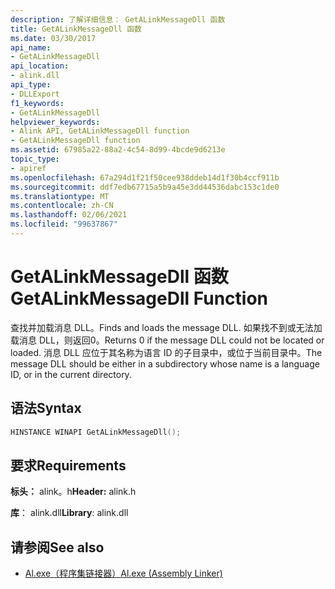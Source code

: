 ```yaml
---
description: 了解详细信息： GetALinkMessageDll 函数
title: GetALinkMessageDll 函数
ms.date: 03/30/2017
api_name:
- GetALinkMessageDll
api_location:
- alink.dll
api_type:
- DLLExport
f1_keywords:
- GetALinkMessageDll
helpviewer_keywords:
- Alink API, GetALinkMessageDll function
- GetALinkMessageDll function
ms.assetid: 67985a22-88a2-4c54-8d99-4bcde9d6213e
topic_type:
- apiref
ms.openlocfilehash: 67a294d1f21f50cee938ddeb14d1f30b4ccf911b
ms.sourcegitcommit: ddf7edb67715a5b9a45e3dd44536dabc153c1de0
ms.translationtype: MT
ms.contentlocale: zh-CN
ms.lasthandoff: 02/06/2021
ms.locfileid: "99637867"
---
```

# <a name="getalinkmessagedll-function"></a><span data-ttu-id="c3fd2-103">GetALinkMessageDll 函数</span><span class="sxs-lookup"><span data-stu-id="c3fd2-103">GetALinkMessageDll Function</span></span>

<span data-ttu-id="c3fd2-104">查找并加载消息 DLL。</span><span class="sxs-lookup"><span data-stu-id="c3fd2-104">Finds and loads the message DLL.</span></span> <span data-ttu-id="c3fd2-105">如果找不到或无法加载消息 DLL，则返回0。</span><span class="sxs-lookup"><span data-stu-id="c3fd2-105">Returns 0 if the message DLL could not be located or loaded.</span></span> <span data-ttu-id="c3fd2-106">消息 DLL 应位于其名称为语言 ID 的子目录中，或位于当前目录中。</span><span class="sxs-lookup"><span data-stu-id="c3fd2-106">The message DLL should be either in a subdirectory whose name is a language ID, or in the current directory.</span></span>  
  
## <a name="syntax"></a><span data-ttu-id="c3fd2-107">语法</span><span class="sxs-lookup"><span data-stu-id="c3fd2-107">Syntax</span></span>  
  
```cpp  
HINSTANCE WINAPI GetALinkMessageDll();  
```  
  
## <a name="requirements"></a><span data-ttu-id="c3fd2-108">要求</span><span class="sxs-lookup"><span data-stu-id="c3fd2-108">Requirements</span></span>  

 <span data-ttu-id="c3fd2-109">**标头：** alink。h</span><span class="sxs-lookup"><span data-stu-id="c3fd2-109">**Header:** alink.h</span></span>  
  
 <span data-ttu-id="c3fd2-110">**库**： alink.dll</span><span class="sxs-lookup"><span data-stu-id="c3fd2-110">**Library**: alink.dll</span></span>  
  
## <a name="see-also"></a><span data-ttu-id="c3fd2-111">请参阅</span><span class="sxs-lookup"><span data-stu-id="c3fd2-111">See also</span></span>

- [<span data-ttu-id="c3fd2-112">Al.exe（程序集链接器）</span><span class="sxs-lookup"><span data-stu-id="c3fd2-112">Al.exe (Assembly Linker)</span></span>](../../tools/al-exe-assembly-linker.md)
